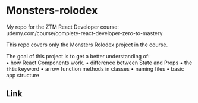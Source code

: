 # Monsters-rolodex

My repo for the ZTM React Developer course: udemy.com/course/complete-react-developer-zero-to-mastery

This repo covers only the Monsters Rolodex project in the course.

The goal of this project is to get a better understanding of: <br>
• how React Components work.
• difference between State and Props
• the `this` keyword
• arrow function methods in classes
• naming files
• basic app structure

## Link 

